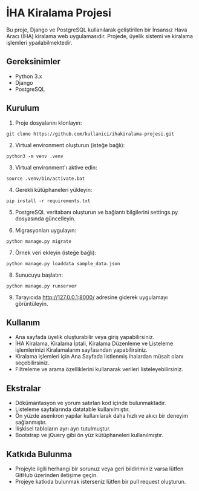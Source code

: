 # İHA Kiralama Projesi

Bu proje, Django ve PostgreSQL kullanılarak geliştirilen bir İnsansız Hava Aracı (İHA) kiralama web uygulamasıdır.
Projede, üyelik sistemi ve kiralama işlemleri ypaılabilmektedir.

## Gereksinimler

- Python 3.x
- Django
- PostgreSQL

## Kurulum

1. Proje dosyalarını klonlayın:

```
git clone https://github.com/kullanici/ihakiralama-projesi.git

```
2. Virtual environment oluşturun (isteğe bağlı):
    
```
python3 -m venv .venv

```

3. Virtual environment'ı aktive edin:

```
source .venv/bin/activate.bat

```
4. Gerekli kütüphaneleri yükleyin:


```
pip install -r requirements.txt

```
5. PostgreSQL veritabanı oluşturun ve bağlantı bilgilerini settings.py dosyasında güncelleyin.

6. Migrasyonları uygulayın:

```
python manage.py migrate

```

7. Örnek veri ekleyin (isteğe bağlı):


```
python manage.py loaddata sample_data.json

```
8. Sunucuyu başlatın:

```
python manage.py runserver

```

9. Tarayıcıda http://127.0.0.1:8000/ adresine giderek uygulamayı görüntüleyin.

## Kullanım

* Ana sayfada üyelik oluşturabilir veya giriş yapabilirsiniz.
* İHA Kiralama, Kiralama İptali, Kiralama Düzenleme ve Listeleme işlemlerinizi Kiralamalarım sayfasından yapabilirsiniz.
* Kiralama işlemleri için Ana Sayfada listlenmiş ihalardan müsait olanı seçebilirsiniz.
* Filtreleme ve arama özelliklerini kullanarak verileri listeleyebilirsiniz.

## Ekstralar

* Dökümantasyon ve yorum satırları kod içinde bulunmaktadır.
* Listeleme sayfalarında datatable kullanılmıştır.
* Ön yüzde asenkron yapılar kullanılarak daha hızlı ve akıcı bir deneyim sağlanmıştır.
* İlişkisel tabloların ayrı ayrı tutulmuştur.
* Bootstrap ve jQuery gibi ön yüz kütüphaneleri kullanılmıştır.

## Katkıda Bulunma

* Projeyle ilgili herhangi bir sorunuz veya geri bildiriminiz varsa lütfen GitHub üzerinden iletişime geçin.
* Projeye katkıda bulunmak isterseniz lütfen bir pull request oluşturun.
